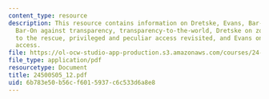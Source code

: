 ```yaml
---
content_type: resource
description: This resource contains information on Dretske, Evans, Bar-On on transparency,
  Bar-On against transparency, transparency-to-the-world, Dretske on zombies, sensations
  to the rescue, privileged and peculiar access revisited, and Evans on privileged
  access.
file: https://ol-ocw-studio-app-production.s3.amazonaws.com/courses/24-500-topics-in-philosophy-of-mind-self-knowledge-spring-2005/6b783e50b56cf6015937c6c533d6a8e8_24500S05_12.pdf
file_type: application/pdf
resourcetype: Document
title: 24500S05_12.pdf
uid: 6b783e50-b56c-f601-5937-c6c533d6a8e8
---
```

